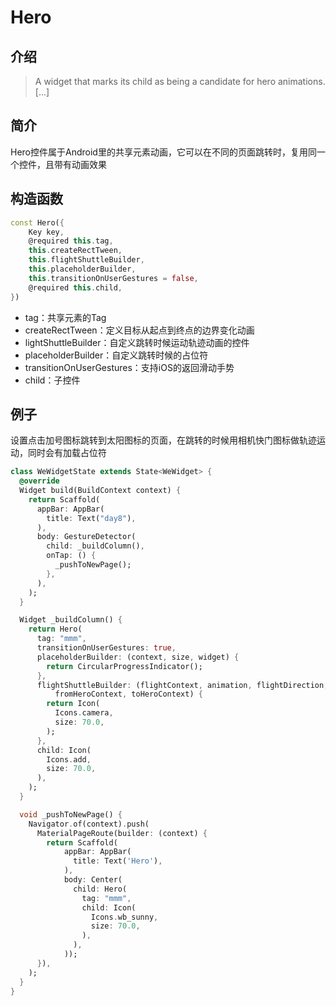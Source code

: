 # Hero

## 介绍

> A widget that marks its child as being a candidate for hero animations. [...]

## 简介

Hero控件属于Android里的共享元素动画，它可以在不同的页面跳转时，复用同一个控件，且带有动画效果

## 构造函数

```dart
const Hero({
    Key key,
    @required this.tag,
    this.createRectTween,
    this.flightShuttleBuilder,
    this.placeholderBuilder,
    this.transitionOnUserGestures = false,
    @required this.child,
})
```

- tag：共享元素的Tag
- createRectTween：定义目标从起点到终点的边界变化动画
- lightShuttleBuilder：自定义跳转时候运动轨迹动画的控件
- placeholderBuilder：自定义跳转时候的占位符
- transitionOnUserGestures：支持iOS的返回滑动手势
- child：子控件

## 例子

设置点击加号图标跳转到太阳图标的页面，在跳转的时候用相机快门图标做轨迹运动，同时会有加载占位符

```dart
class WeWidgetState extends State<WeWidget> {
  @override
  Widget build(BuildContext context) {
    return Scaffold(
      appBar: AppBar(
        title: Text("day8"),
      ),
      body: GestureDetector(
        child: _buildColumn(),
        onTap: () {
          _pushToNewPage();
        },
      ),
    );
  }

  Widget _buildColumn() {
    return Hero(
      tag: "mmm",
      transitionOnUserGestures: true,
      placeholderBuilder: (context, size, widget) {
        return CircularProgressIndicator();
      },
      flightShuttleBuilder: (flightContext, animation, flightDirection,
          fromHeroContext, toHeroContext) {
        return Icon(
          Icons.camera,
          size: 70.0,
        );
      },
      child: Icon(
        Icons.add,
        size: 70.0,
      ),
    );
  }

  void _pushToNewPage() {
    Navigator.of(context).push(
      MaterialPageRoute(builder: (context) {
        return Scaffold(
            appBar: AppBar(
              title: Text('Hero'),
            ),
            body: Center(
              child: Hero(
                tag: "mmm",
                child: Icon(
                  Icons.wb_sunny,
                  size: 70.0,
                ),
              ),
            ));
      }),
    );
  }
}
```